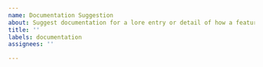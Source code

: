 ```yaml
---
name: Documentation Suggestion
about: Suggest documentation for a lore entry or detail of how a feature works.
title: ''
labels: documentation
assignees: ''

---
```



